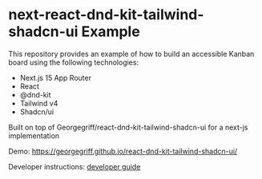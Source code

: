 # next-react-dnd-kit-tailwind-shadcn-ui Example

This repository provides an example of how to build an accessible Kanban board using the following technologies:

- Next.js 15 App Router
- React
- @dnd-kit
- Tailwind v4 
- Shadcn/ui

Built on top of Georgegriff/react-dnd-kit-tailwind-shadcn-ui for a next-js implementation

Demo: https://georgegriff.github.io/react-dnd-kit-tailwind-shadcn-ui/

Developer instructions: [developer guide](/developer.md)
